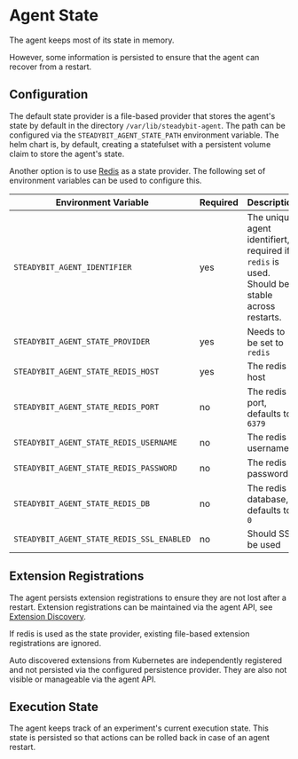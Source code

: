 # Agent State

The agent keeps most of its state in memory.

However, some information is persisted to ensure that the agent can recover from a restart.

## Configuration

The default state provider is a file-based provider that stores the agent's state by default in the directory `/var/lib/steadybit-agent`.
The path can be configured via the `STEADYBIT_AGENT_STATE_PATH` environment variable. The helm chart is, by default, creating a statefulset with a persistent
volume claim to store the agent's state.

Another option is to use [Redis](https://redis.io/) as a state provider. The following set of environment variables can be used to configure this.

| Environment Variable                      | Required | Description                                                                                  |
|-------------------------------------------|----------|----------------------------------------------------------------------------------------------|
| `STEADYBIT_AGENT_IDENTIFIER`              | yes      | The unique agent identifiert, required if `redis` is used. Should be stable across restarts. |
| `STEADYBIT_AGENT_STATE_PROVIDER`          | yes      | Needs to be set to `redis`                                                                   |
| `STEADYBIT_AGENT_STATE_REDIS_HOST`        | yes      | The redis host                                                                               |
| `STEADYBIT_AGENT_STATE_REDIS_PORT`        | no       | The redis port, defaults to `6379`                                                           |
| `STEADYBIT_AGENT_STATE_REDIS_USERNAME`    | no       | The redis username                                                                           |
| `STEADYBIT_AGENT_STATE_REDIS_PASSWORD`    | no       | The redis password                                                                           |
| `STEADYBIT_AGENT_STATE_REDIS_DB`          | no       | The redis database, defaults to `0`                                                          |
| `STEADYBIT_AGENT_STATE_REDIS_SSL_ENABLED` | no       | Should SSL be used                                                                           |

## Extension Registrations

The agent persists extension registrations to ensure they are not lost after a restart. Extension registrations can be maintained via the agent API, see [Extension Discovery](extension-discovery.md). 

If redis is used as the state provider, existing file-based extension registrations are ignored.

Auto discovered extensions from Kubernetes are independently registered and not persisted via the configured persistence provider. They are also not visible or
manageable via the agent API.

## Execution State

The agent keeps track of an experiment's current execution state. This state is persisted so that actions can be rolled back in case of an agent restart.

